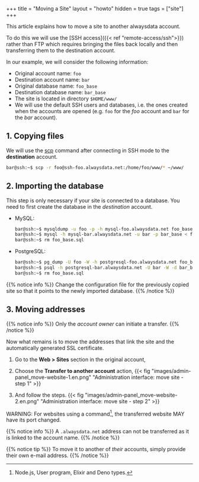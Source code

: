 +++
title = "Moving a Site"
layout = "howto"
hidden = true
tags = ["site"]
+++

This article explains how to move a site to another alwaysdata account.

To do this we will use the [SSH access]({{< ref "remote-access/ssh">}}) rather than FTP which requires bringing the files back locally and then transferring them to the destination account.

In our example, we will consider the following information:

- Original account name: `foo`
- Destination account name: `bar`
- Original database name: `foo_base`
- Destination database name: `bar_base`
- The site is located in directory `$HOME/www/`
- We will use the default SSH users and databases, i.e. the ones created when the accounts are opened (e.g. `foo` for the *foo* account and `bar` for the *bar* account).

## 1. Copying files

We will use the [scp](https://linux.die.net/man/1/scp) command after connecting in SSH mode to the **destination** account.

```sh
bar@ssh:~$ scp -r foo@ssh-foo.alwaysdata.net:/home/foo/www/* ~/www/
```

## 2. Importing the database

This step is only necessary if your site is connected to a database. You need to first create the database in the *destination* account.

-   MySQL:
    ```sh
    bar@ssh:~$ mysqldump -u foo -p -h mysql-foo.alwaysdata.net foo_base > foo_base.sql
    bar@ssh:~$ mysql -h mysql-bar.alwaysdata.net -u bar -p bar_base < foo_base.sql
    bar@ssh:~$ rm foo_base.sql
    ```

-   PostgreSQL:
    ```sh
    bar@ssh:~$ pg_dump -U foo -W -h postgresql-foo.alwaysdata.net foo_base > foo_base.sql
    bar@ssh:~$ psql -h postgresql-bar.alwaysdata.net -U bar -W -d bar_base < foo_base.sql
    bar@ssh:~$ rm foo_base.sql
    ```

{{% notice info %}}
Change the configuration file for the previously copied site so that it points to the newly imported database.
{{% /notice %}}

## 3. Moving addresses

{{% notice info %}}
Only the *account owner* can initiate a transfer.
{{% /notice %}}

Now what remains is to move the addresses that link the site and the automatically generated SSL certificate.

1.  Go to the **Web > Sites** section in the original account,

2.  Choose the **Transfer to another account** action,
    {{< fig "images/admin-panel_move-website-1.en.png" "Administration interface: move site - step 1" >}}

3.  And follow the steps.
    {{< fig "images/admin-panel_move-website-2.en.png" "Administration interface: move site - step 2" >}}
    
WARNING: For websites using a command[^1], the transferred website MAY have its port changed.

{{% notice info %}}
A `.alwaysdata.net` address can not be transferred as it is linked to the account name.
{{% /notice %}}

{{% notice tip %}}
To move it to another of *their* accounts, simply provide their own e-mail address.
{{% /notice %}}

[^1]: Node.js, User program, Elixir and Deno types.
